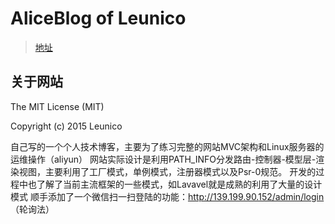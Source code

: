 # AliceBlog of Leunico

>[地址](http://139.199.90.152/)

## 关于网站

The MIT License (MIT)

Copyright (c) 2015 Leunico

自己写的一个个人技术博客，主要为了练习完整的网站MVC架构和Linux服务器的运维操作（aliyun）
网站实际设计是利用PATH_INFO分发路由-控制器-模型层-渲染视图，主要利用了工厂模式，单例模式，注册器模式以及Psr-0规范。
开发的过程中也了解了当前主流框架的一些模式，如Lavavel就是成熟的利用了大量的设计模式
顺手添加了一个微信扫一扫登陆的功能：http://139.199.90.152/admin/login （轮询法）

